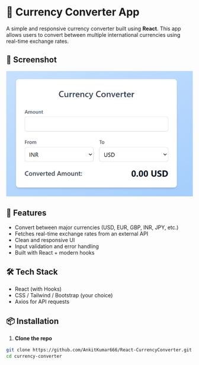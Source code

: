 # 💱 Currency Converter App

A simple and responsive currency converter built using **React**. This app allows users to convert between multiple international currencies using real-time exchange rates.

## 📸 Screenshot

![](./public/currency-converter.png)

## 🚀 Features

- Convert between major currencies (USD, EUR, GBP, INR, JPY, etc.)
- Fetches real-time exchange rates from an external API
- Clean and responsive UI
- Input validation and error handling
- Built with React + modern hooks

## 🛠️ Tech Stack

- React (with Hooks)
- CSS / Tailwind / Bootstrap (your choice)
- Axios for API requests

## 📦 Installation

1. **Clone the repo**
```bash
git clone https://github.com/AnkitKumar666/React-CurrencyConverter.git
cd currency-converter
```

